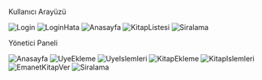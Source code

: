 Kullanıcı Arayüzü

![Login](https://user-images.githubusercontent.com/81382160/126087624-ec427846-5efb-4d14-a7e6-f85efbf0a6d1.png)
![LoginHata](https://user-images.githubusercontent.com/81382160/126087627-2d460294-3ae2-4a88-a838-ee130fba547b.png)
![Anasayfa](https://user-images.githubusercontent.com/81382160/126087633-ddd29914-b067-423f-aa96-9017cab712b4.png)
![KitapListesi](https://user-images.githubusercontent.com/81382160/126087635-a146e21e-be97-4990-9322-d5edae8d97e1.png)
![Siralama](https://user-images.githubusercontent.com/81382160/126087640-97b96c12-0797-4ad6-a4a5-fc084bc951db.png)


Yönetici Paneli

![Anasayfa](https://user-images.githubusercontent.com/81382160/126087650-061f1add-ddfc-47a1-ac60-5e1930d74334.png)
![UyeEkleme](https://user-images.githubusercontent.com/81382160/126087665-9f31ba66-2cd5-4508-abc5-95ae53755460.png)
![UyeIslemleri](https://user-images.githubusercontent.com/81382160/126087671-5eaffcbd-f475-42a4-b028-349014d43a7b.png)
![KitapEkleme](https://user-images.githubusercontent.com/81382160/126087674-75e3bf54-4d3b-4a30-adef-f0eba7cd7f46.png)
![KitapIslemleri](https://user-images.githubusercontent.com/81382160/126087676-8df66247-04e7-495b-a5a3-f074e92ae849.png)
![EmanetKitapVer](https://user-images.githubusercontent.com/81382160/126087679-53698748-42e5-42f4-8203-7876e4b8102f.png)
![Siralama](https://user-images.githubusercontent.com/81382160/126087682-d1e0a48e-4268-4f4e-bac9-ee22dad360ec.png)

